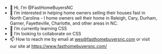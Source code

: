 - 👋 Hi, I’m @FastHomeBuyersNC
- 👀 I’m interested in helping home owners selling their houses fast in North Carolina - I home owners sell their home in Raleigh, Cary, Durham, Garner, Fayetteville, Charlotte, and other areas in NC. 
- 🌱 I’m currently learning CSS
- 💞️ I’m looking to collaborate on CSS
- 📫 How to reach me by email at wes@fasthomebuyersnc.com or visit our site at https://www.fasthomebuyersnc.com/


<!---
FastHomeBuyersNC/FastHomeBuyersNC is a ✨ special ✨ repository because its `README.md` (this file) appears on your GitHub profile.
You can click the Preview link to take a look at your changes.
--->
